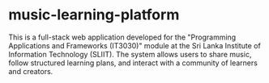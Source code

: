 # music-learning-platform
 This is a full-stack web application developed for the "Programming Applications and Frameworks (IT3030)" module at the Sri Lanka Institute of Information Technology (SLIIT). The system allows users to share music, follow structured learning plans, and interact with a community of learners and creators.
